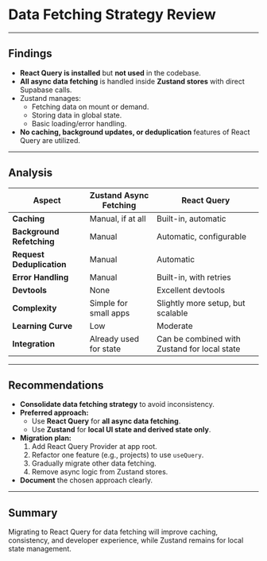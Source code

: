 # Data Fetching Strategy Review

---

## Findings

- **React Query is installed** but **not used** in the codebase.
- **All async data fetching** is handled inside **Zustand stores** with direct Supabase calls.
- Zustand manages:
  - Fetching data on mount or demand.
  - Storing data in global state.
  - Basic loading/error handling.
- **No caching, background updates, or deduplication** features of React Query are utilized.

---

## Analysis

| Aspect                     | Zustand Async Fetching                     | React Query                                         |
|----------------------------|--------------------------------------------|-----------------------------------------------------|
| **Caching**                | Manual, if at all                         | Built-in, automatic                                 |
| **Background Refetching**  | Manual                                    | Automatic, configurable                             |
| **Request Deduplication**  | Manual                                    | Automatic                                           |
| **Error Handling**         | Manual                                    | Built-in, with retries                              |
| **Devtools**               | None                                      | Excellent devtools                                  |
| **Complexity**             | Simple for small apps                     | Slightly more setup, but scalable                   |
| **Learning Curve**         | Low                                       | Moderate                                            |
| **Integration**            | Already used for state                    | Can be combined with Zustand for local state        |

---

## Recommendations

- **Consolidate data fetching strategy** to avoid inconsistency.
- **Preferred approach:** 
  - Use **React Query** for **all async data fetching**.
  - Use **Zustand** for **local UI state and derived state only**.
- **Migration plan:**
  1. Add React Query Provider at app root.
  2. Refactor one feature (e.g., projects) to use `useQuery`.
  3. Gradually migrate other data fetching.
  4. Remove async logic from Zustand stores.
- **Document** the chosen approach clearly.

---

## Summary

Migrating to React Query for data fetching will improve caching, consistency, and developer experience, while Zustand remains for local state management.